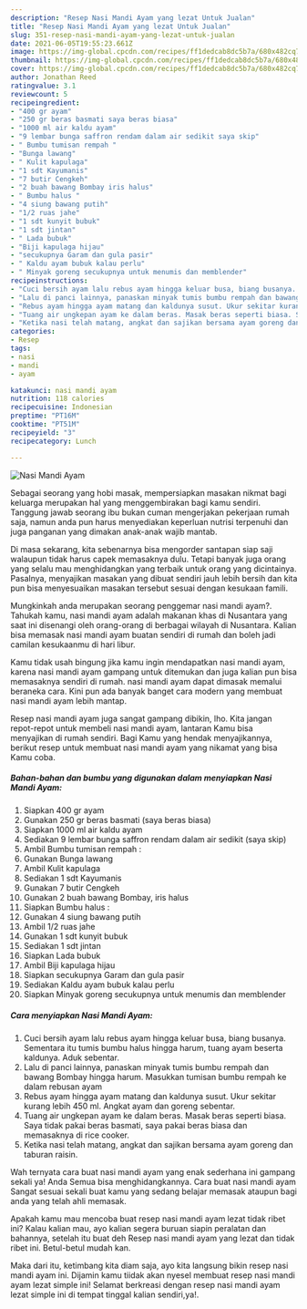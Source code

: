```yaml
---
description: "Resep Nasi Mandi Ayam yang lezat Untuk Jualan"
title: "Resep Nasi Mandi Ayam yang lezat Untuk Jualan"
slug: 351-resep-nasi-mandi-ayam-yang-lezat-untuk-jualan
date: 2021-06-05T19:55:23.661Z
image: https://img-global.cpcdn.com/recipes/ff1dedcab8dc5b7a/680x482cq70/nasi-mandi-ayam-foto-resep-utama.jpg
thumbnail: https://img-global.cpcdn.com/recipes/ff1dedcab8dc5b7a/680x482cq70/nasi-mandi-ayam-foto-resep-utama.jpg
cover: https://img-global.cpcdn.com/recipes/ff1dedcab8dc5b7a/680x482cq70/nasi-mandi-ayam-foto-resep-utama.jpg
author: Jonathan Reed
ratingvalue: 3.1
reviewcount: 5
recipeingredient:
- "400 gr ayam"
- "250 gr beras basmati saya beras biasa"
- "1000 ml air kaldu ayam"
- "9 lembar bunga saffron rendam dalam air sedikit saya skip"
- " Bumbu tumisan rempah "
- "Bunga lawang"
- " Kulit kapulaga"
- "1 sdt Kayumanis"
- "7 butir Cengkeh"
- "2 buah bawang Bombay iris halus"
- " Bumbu halus "
- "4 siung bawang putih"
- "1/2 ruas jahe"
- "1 sdt kunyit bubuk"
- "1 sdt jintan"
- " Lada bubuk"
- "Biji kapulaga hijau"
- "secukupnya Garam dan gula pasir"
- " Kaldu ayam bubuk kalau perlu"
- " Minyak goreng secukupnya untuk menumis dan memblender"
recipeinstructions:
- "Cuci bersih ayam lalu rebus ayam hingga keluar busa, biang busanya. Sementara itu tumis bumbu halus hingga harum, tuang ayam beserta kaldunya. Aduk sebentar."
- "Lalu di panci lainnya, panaskan minyak tumis bumbu rempah dan bawang Bombay hingga harum. Masukkan tumisan bumbu rempah ke dalam rebusan ayam"
- "Rebus ayam hingga ayam matang dan kaldunya susut. Ukur sekitar kurang lebih 450 ml. Angkat ayam dan goreng sebentar."
- "Tuang air ungkepan ayam ke dalam beras. Masak beras seperti biasa. Saya tidak pakai beras basmati, saya pakai beras biasa dan memasaknya di rice cooker."
- "Ketika nasi telah matang, angkat dan sajikan bersama ayam goreng dan taburan raisin."
categories:
- Resep
tags:
- nasi
- mandi
- ayam

katakunci: nasi mandi ayam 
nutrition: 118 calories
recipecuisine: Indonesian
preptime: "PT16M"
cooktime: "PT51M"
recipeyield: "3"
recipecategory: Lunch

---
```



![Nasi Mandi Ayam](https://img-global.cpcdn.com/recipes/ff1dedcab8dc5b7a/680x482cq70/nasi-mandi-ayam-foto-resep-utama.jpg)

Sebagai seorang yang hobi masak, mempersiapkan masakan nikmat bagi keluarga merupakan hal yang menggembirakan bagi kamu sendiri. Tanggung jawab seorang ibu bukan cuman mengerjakan pekerjaan rumah saja, namun anda pun harus menyediakan keperluan nutrisi terpenuhi dan juga panganan yang dimakan anak-anak wajib mantab.

Di masa  sekarang, kita sebenarnya bisa mengorder santapan siap saji walaupun tidak harus capek memasaknya dulu. Tetapi banyak juga orang yang selalu mau menghidangkan yang terbaik untuk orang yang dicintainya. Pasalnya, menyajikan masakan yang dibuat sendiri jauh lebih bersih dan kita pun bisa menyesuaikan masakan tersebut sesuai dengan kesukaan famili. 



Mungkinkah anda merupakan seorang penggemar nasi mandi ayam?. Tahukah kamu, nasi mandi ayam adalah makanan khas di Nusantara yang saat ini disenangi oleh orang-orang di berbagai wilayah di Nusantara. Kalian bisa memasak nasi mandi ayam buatan sendiri di rumah dan boleh jadi camilan kesukaanmu di hari libur.

Kamu tidak usah bingung jika kamu ingin mendapatkan nasi mandi ayam, karena nasi mandi ayam gampang untuk ditemukan dan juga kalian pun bisa memasaknya sendiri di rumah. nasi mandi ayam dapat dimasak memalui beraneka cara. Kini pun ada banyak banget cara modern yang membuat nasi mandi ayam lebih mantap.

Resep nasi mandi ayam juga sangat gampang dibikin, lho. Kita jangan repot-repot untuk membeli nasi mandi ayam, lantaran Kamu bisa menyajikan di rumah sendiri. Bagi Kamu yang hendak menyajikannya, berikut resep untuk membuat nasi mandi ayam yang nikamat yang bisa Kamu coba.

<!--inarticleads1-->

##### Bahan-bahan dan bumbu yang digunakan dalam menyiapkan Nasi Mandi Ayam:

1. Siapkan 400 gr ayam
1. Gunakan 250 gr beras basmati (saya beras biasa)
1. Siapkan 1000 ml air kaldu ayam
1. Sediakan 9 lembar bunga saffron rendam dalam air sedikit (saya skip)
1. Ambil  Bumbu tumisan rempah :
1. Gunakan Bunga lawang
1. Ambil  Kulit kapulaga
1. Sediakan 1 sdt Kayumanis
1. Gunakan 7 butir Cengkeh
1. Gunakan 2 buah bawang Bombay, iris halus
1. Siapkan  Bumbu halus :
1. Gunakan 4 siung bawang putih
1. Ambil 1/2 ruas jahe
1. Gunakan 1 sdt kunyit bubuk
1. Sediakan 1 sdt jintan
1. Siapkan  Lada bubuk
1. Ambil Biji kapulaga hijau
1. Siapkan secukupnya Garam dan gula pasir
1. Sediakan  Kaldu ayam bubuk kalau perlu
1. Siapkan  Minyak goreng secukupnya untuk menumis dan memblender




<!--inarticleads2-->

##### Cara menyiapkan Nasi Mandi Ayam:

1. Cuci bersih ayam lalu rebus ayam hingga keluar busa, biang busanya. Sementara itu tumis bumbu halus hingga harum, tuang ayam beserta kaldunya. Aduk sebentar.
1. Lalu di panci lainnya, panaskan minyak tumis bumbu rempah dan bawang Bombay hingga harum. Masukkan tumisan bumbu rempah ke dalam rebusan ayam
1. Rebus ayam hingga ayam matang dan kaldunya susut. Ukur sekitar kurang lebih 450 ml. Angkat ayam dan goreng sebentar.
1. Tuang air ungkepan ayam ke dalam beras. Masak beras seperti biasa. Saya tidak pakai beras basmati, saya pakai beras biasa dan memasaknya di rice cooker.
1. Ketika nasi telah matang, angkat dan sajikan bersama ayam goreng dan taburan raisin.




Wah ternyata cara buat nasi mandi ayam yang enak sederhana ini gampang sekali ya! Anda Semua bisa menghidangkannya. Cara buat nasi mandi ayam Sangat sesuai sekali buat kamu yang sedang belajar memasak ataupun bagi anda yang telah ahli memasak.

Apakah kamu mau mencoba buat resep nasi mandi ayam lezat tidak ribet ini? Kalau kalian mau, ayo kalian segera buruan siapin peralatan dan bahannya, setelah itu buat deh Resep nasi mandi ayam yang lezat dan tidak ribet ini. Betul-betul mudah kan. 

Maka dari itu, ketimbang kita diam saja, ayo kita langsung bikin resep nasi mandi ayam ini. Dijamin kamu tiidak akan nyesel membuat resep nasi mandi ayam lezat simple ini! Selamat berkreasi dengan resep nasi mandi ayam lezat simple ini di tempat tinggal kalian sendiri,ya!.

